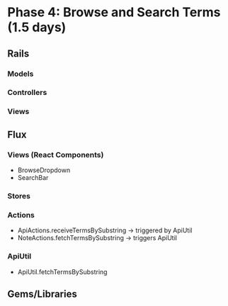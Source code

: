 # Phase 4: Browse and Search Terms (1.5 days)

## Rails
### Models

### Controllers

### Views

## Flux
### Views (React Components)
* BrowseDropdown
* SearchBar

### Stores

### Actions
* ApiActions.receiveTermsBySubstring -> triggered by ApiUtil
* NoteActions.fetchTermsBySubstring -> triggers ApiUtil

### ApiUtil
* ApiUtil.fetchTermsBySubstring

## Gems/Libraries
